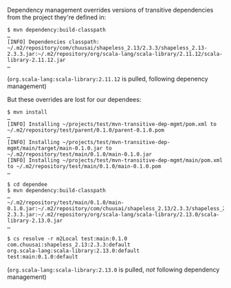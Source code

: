
Dependency management overrides versions of transitive dependencies from the project they're defined in:
```text
$ mvn dependency:build-classpath
…
[INFO] Dependencies classpath:
~/.m2/repository/com/chuusai/shapeless_2.13/2.3.3/shapeless_2.13-2.3.3.jar:~/.m2/repository/org/scala-lang/scala-library/2.11.12/scala-library-2.11.12.jar
…

```
(`org.scala-lang:scala-library:2.11.12` is pulled, following depenency management)

But these overrides are lost for our dependees:
```text
$ mvn install
…
[INFO] Installing ~/projects/test/mvn-transitive-dep-mgmt/pom.xml to ~/.m2/repository/test/parent/0.1.0/parent-0.1.0.pom
…
[INFO] Installing ~/projects/test/mvn-transitive-dep-mgmt/main/target/main-0.1.0.jar to ~/.m2/repository/test/main/0.1.0/main-0.1.0.jar
[INFO] Installing ~/projects/test/mvn-transitive-dep-mgmt/main/pom.xml to ~/.m2/repository/test/main/0.1.0/main-0.1.0.pom
…

$ cd dependee
$ mvn dependency:build-classpath
…
~/.m2/repository/test/main/0.1.0/main-0.1.0.jar:~/.m2/repository/com/chuusai/shapeless_2.13/2.3.3/shapeless_2.13-2.3.3.jar:~/.m2/repository/org/scala-lang/scala-library/2.13.0/scala-library-2.13.0.jar
…

$ cs resolve -r m2Local test:main:0.1.0
com.chuusai:shapeless_2.13:2.3.3:default
org.scala-lang:scala-library:2.13.0:default
test:main:0.1.0:default
```
(`org.scala-lang:scala-library:2.13.0` is pulled, *not* following dependency management)
